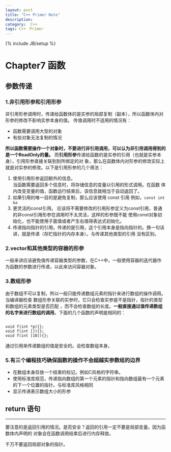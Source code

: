 ```yaml
---
layout: post
title: "C++ Primer Note"
description: 
category:  C++
tags: C++　Primer
---
```

{% include JB/setup %}

# Chapter7 函数
## 参数传递
### 1.非引用形参和引用形参  
非引用形参调用时，传递给函数体的是实参的局部复制（副本），所以函数体内对形参的修改不影响实参本身的值。
传值调用时不适用的情况有：
* 函数需要调用大型的对象
* 有些对象无法复制的情况

**所以函数需要操作一个对象时，不要进行非引用调用，可以认为非引用调用得到的是一个ReadOnly的量。**
而**引用形参**传递给函数的是实参的引用（也就是实参本身），引用形参直接关联到到所绑定的对
象，那么在函数体内对形参的修改实际上就是对实参的修改。以下是引用形参的几个用法： 
 
1. 使用引用形参返回额外的信息。  
当函数需要返回多个信息时，将存储信息的变量以引用的形式调用。在函数
体内改变变量的值，函数运行结束后，该信息就相当于自动返回了。
2. 如果引用的唯一目的是避免复制，那么应该使用 const 引用 例如，`const int &a`  
3. 更灵活的const引用。  应该将不需要修改的引用形参定义为const引用，普通的非const引用形参在调用时不太灵活，这样的形参既不能
使用const对象初始化，也不能使用子面值或者产生右值得表达式初始化。
4. 传递指向指针的引用。传递的是引用，这个引用本身是指向指针的。换一句话讲，就是传递（存贮指针的内存本身）。与传递其他类型的引用
没有区别。

### 2.vector和其他类型的容器的形参
一般来讲应该避免值传递容器类型的参数，在C++中，一般使用容器的迭代器作为函数的参数进行传递，以此来访问容器对象。
### 3.数组形参
由于数组不可以复制，所以一般只能传递数组元素的指针来进行数组的操作调用。当编译器检查
数组形参关联的实参时，它只会检查实参是不是指针，指针的类型和数组的元素类型是否匹配
，而不会检查数组的长度。**一般直接通过值传递数组的名字来进行数组的调用**。下面的几个函数的声明是相同的：
<pre><code>
void f(int *p){};
void f(int []){};
void f(int [10]){};
</code></pre>
通过引用来传递数组的值是安全的。会检查数组本身。

### 5.有三个编程技巧确保函数的操作不会超越实参数组的边界　　
* 在数组本身存放一个结束的标记。例如C风格的字符串。
* 使用标准库规范，传递指向数组的第一个元素的指针和指向数组最有一个元素的下一个位置的指针。与标准库风格相同
* 显示传递表示数组大小的形参

## return 语句
---
要注意的是返回引用的情况。是否安全？返回的引用一定不要是局部变量。因为函数体内声明的
对象会在函数调用结束后进行内存释放。

千万不要返回局部对象的指针。